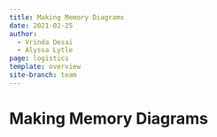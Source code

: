 ```yaml
---
title: Making Memory Diagrams 
date: 2021-02-25
author:
  - Vrinda Desai
  - Alyssa Lytle
page: logistics
template: overview
site-branch: team
---
```


# Making Memory Diagrams